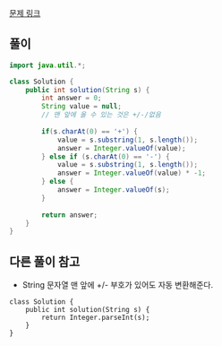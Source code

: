 [문제 링크](https://school.programmers.co.kr/learn/courses/30/lessons/12925)

## 풀이
```java
import java.util.*; 

class Solution {
    public int solution(String s) {
        int answer = 0;
        String value = null;
        // 맨 앞에 올 수 있는 것은 +/-/없음
        
        if(s.charAt(0) == '+') {
            value = s.substring(1, s.length());
            answer = Integer.valueOf(value);
        } else if (s.charAt(0) == '-') {
            value = s.substring(1, s.length());
            answer = Integer.valueOf(value) * -1;            
        } else {
            answer = Integer.valueOf(s);
        }  
        
        return answer;
    }
}
```

## 다른 풀이 참고
- String 문자열 맨 앞에 +/- 부호가 있어도 자동 변환해준다.
```
class Solution {
    public int solution(String s) {
        return Integer.parseInt(s);
    }
}
```
